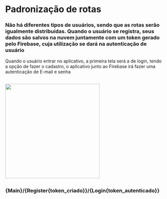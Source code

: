 <h1>Padronização de rotas</h1>

<h3>Não há diferentes tipos de usuários, sendo que as rotas serão igualmente distribuídas. Quando o usuário se registra, seus dados são salvos na nuvem juntamente com um token gerado pelo Firebase, cuja utilização se dará na autenticação de usuário</h3>
Quando o usuário entrar no aplicativo, a primeira tela será a de login, tendo a opção de fazer o cadastro, o aplicativo junto ao Firebase irá fazer uma autenticação de E-mail e senha

##

<img src="https://user-images.githubusercontent.com/38849091/198690142-1191aa0c-5a56-41df-93df-cef72e46ccfd.png" width="300" height="300"/> 

##

<h3>{Main}/{Register{token_criado}}/{Login{token_autenticado}}</h3>
